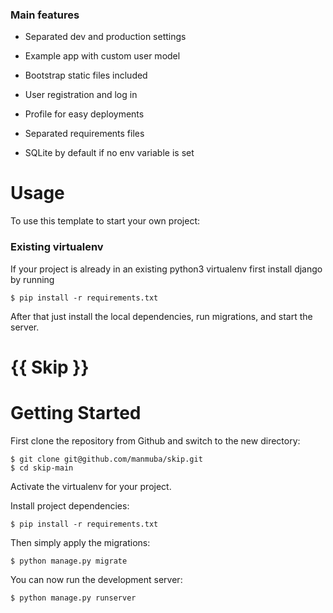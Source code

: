 
### Main features

* Separated dev and production settings

* Example app with custom user model

* Bootstrap static files included

* User registration and log in

* Profile for easy deployments

* Separated requirements files

* SQLite by default if no env variable is set

# Usage

To use this template to start your own project:

### Existing virtualenv

If your project is already in an existing python3 virtualenv first install django by running

    $ pip install -r requirements.txt
    
      
      
After that just install the local dependencies, run migrations, and start the server.


# {{ Skip }}

# Getting Started

First clone the repository from Github and switch to the new directory:

    $ git clone git@github.com/manmuba/skip.git
    $ cd skip-main
    
Activate the virtualenv for your project.
    
Install project dependencies:

    $ pip install -r requirements.txt
    
    
Then simply apply the migrations:

    $ python manage.py migrate
    

You can now run the development server:

    $ python manage.py runserver
